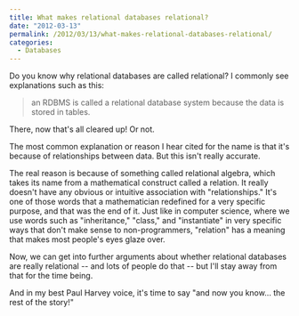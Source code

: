 ```yaml
---
title: What makes relational databases relational?
date: "2012-03-13"
permalink: /2012/03/13/what-makes-relational-databases-relational/
categories:
  - Databases
---
```

Do you know why relational databases are called relational? I commonly see explanations such as this:

> an RDBMS is called a relational database system because the data is stored in tables.

There, now that's all cleared up! Or not.

The most common explanation or reason I hear cited for the name is that it's because of relationships between data. But this isn't really accurate.

The real reason is because of something called relational algebra, which takes its name from a mathematical construct called a relation. It really doesn't have any obvious or intuitive association with "relationships." It's one of those words that a mathematician redefined for a very specific purpose, and that was the end of it. Just like in computer science, where we use words such as "inheritance," "class," and "instantiate" in very specific ways that don't make sense to non-programmers, "relation" has a meaning that makes most people's eyes glaze over.

Now, we can get into further arguments about whether relational databases are really relational -- and lots of people do that -- but I'll stay away from that for the time being.

And in my best Paul Harvey voice, it's time to say "and now you know&#8230; the rest of the story!"
